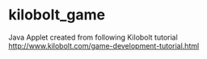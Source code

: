 kilobolt_game
=============

Java Applet created from following Kilobolt tutorial
http://www.kilobolt.com/game-development-tutorial.html
